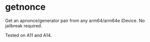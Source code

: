 # getnonce

Get an apnonce/generator pair from any arm64/arm64e iDevice. No jailbreak required.

Tested on A11 and A14.
